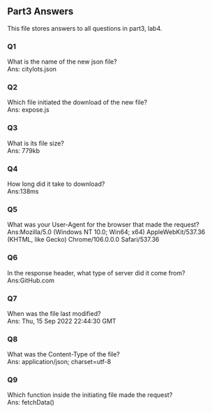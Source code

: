 ## Part3 Answers 
This file stores answers to all questions in part3, lab4.<br />

### Q1
What is the name of the new json file? <br />
Ans: citylots.json<br />

### Q2
Which file initiated the download of the new file? <br />
Ans: expose.js<br />

### Q3
What is its file size?<br />
Ans: 779kb<br />

### Q4
How long did it take to download?<br />
Ans:138ms<br />

### Q5
What was your User-Agent for the browser that made the request?<br />
Ans:Mozilla/5.0 (Windows NT 10.0; Win64; x64) AppleWebKit/537.36 (KHTML, like Gecko) Chrome/106.0.0.0 Safari/537.36<br />
### Q6
In the response header, what type of server did it come from?<br />
Ans:GitHub.com<br />
### Q7
When was the file last modified?<br />
Ans: Thu, 15 Sep 2022 22:44:30 GMT<br />
### Q8
What was the Content-Type of the file?<br />
Ans: application/json; charset=utf-8<br />
### Q9
Which function inside the initiating file made the request?<br />
Ans: fetchData()<br />